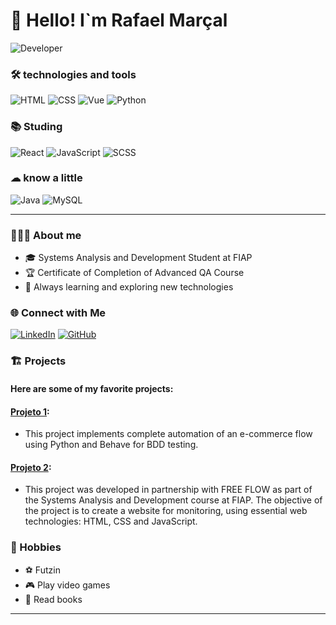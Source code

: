 # 👋 Hello! I`m Rafael Marçal

![Developer](https://media.giphy.com/media/qgQUggAC3Pfv687qPC/giphy.gif)

### 🛠️ technologies and tools

![HTML](https://img.shields.io/badge/HTML5-E34F26?style=for-the-badge&logo=html5&logoColor=white)
![CSS](https://img.shields.io/badge/CSS-1572B6?style=for-the-badge&logo=css3&logoColor=white)
![Vue](https://img.shields.io/badge/Vue.js-4FC08D?style=for-the-badge&logo=vue.js&logoColor=white)
![Python](https://img.shields.io/badge/Python-3776AB?style=for-the-badge&logo=python&logoColor=white)

### 📚 Studing

![React](https://img.shields.io/badge/React-20232A?style=for-the-badge&logo=react&logoColor=61DAFB)
![JavaScript](https://img.shields.io/badge/JavaScript-F7DF1E?style=for-the-badge&logo=javascript&logoColor=black)
![SCSS](https://img.shields.io/badge/SCSS-CC6699?style=for-the-badge&logo=sass&logoColor=white)


### ☁ know a little

![Java](https://img.shields.io/badge/Java-ED8B00?style=for-the-badge&logo=java&logoColor=white)
![MySQL](https://img.shields.io/badge/MySQL-4479A1?style=for-the-badge&logo=mysql&logoColor=white)

---

### 👨🏼‍🎓 About me

- 🎓 Systems Analysis and Development Student at FIAP
- 🏆 Certificate of Completion of Advanced QA Course
- 🌱 Always learning and exploring new technologies

### 🌐 Connect with Me
[![LinkedIn](https://img.shields.io/badge/LinkedIn-0077B5?style=for-the-badge&logo=linkedin&logoColor=white)](https://www.linkedin.com/in/rafael-pincinato-siegrist-mar%C3%A7al-a19246276?utm_source=share&utm_campaign=share_via&utm_content=profile&utm_medium=android_app)
[![GitHub](https://img.shields.io/badge/GitHub-100000?style=for-the-badge&logo=github&logoColor=white)](https://github.com/Rafaelz7)

### 🏗️ Projects

#### Here are some of my favorite projects:

#### **[Projeto 1](https://github.com/Rafaelz7/automacao_ijj-ietech)**:
- This project implements complete automation of an e-commerce flow using Python and Behave for BDD testing.

#### **[Projeto 2](https://github.com/Rafaelz7/Chalange_fiap_FreeFlow)**:
- This project was developed in partnership with FREE FLOW as part of the Systems Analysis and Development course at FIAP. The objective of the project is to create a website for monitoring, using essential web technologies: HTML, CSS and JavaScript.

### 🎨 Hobbies

- ⚽ Futzin
- 🎮 Play video games
- 📖 Read books

---
